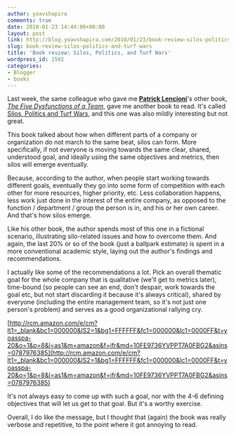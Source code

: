 ```yaml
---
author: yoavshapira
comments: true
date: 2010-01-23 14:44:00+00:00
layout: post
link: http://blog.yoavshapira.com/2010/01/23/book-review-silos-politics-and-turf-wars/
slug: book-review-silos-politics-and-turf-wars
title: 'Book review: Silos, Politics, and Turf Wars'
wordpress_id: 1592
categories:
- Blogger
- books
---
```


Last week, the same colleague who gave me **[Patrick Lencioni](http://www.tablegroup.com/pat/)**'s other book, _[The Five Dysfunctions of a Team](http://yoavs.blogspot.com/2010/01/book-review-five-dysfunctions-of-team.html)_, gave me another book to read.  It's called [Silos, Politics and Turf Wars](http://www.amazon.com/gp/product/0787976385?ie=UTF8&tag=yoasspa-20&linkCode=as2&camp=1789&creative=390957&creativeASIN=0787976385), and this one was also mildly interesting but not great.

  


This book talked about how when different parts of a company or organization do not march to the same beat, silos can form.  More specifically, if not everyone is moving towards the same clear, shared, understood goal, and ideally using the same objectives and metrics, then silos will emerge eventually.

  


Because, according to the author, when people start working towards different goals, eventually they go into some form of competition with each other for more resources, higher priority, etc.  Less collaboration happens, less work just done in the interest of the entire company, as opposed to the function / department / group the person is in, and his or her own career.  And that's how silos emerge.

  


Like his other book, the author spends most of this one in a fictional scenario, illustrating silo-related issues and how to overcome them.  And again, the last 20% or so of the book (just a ballpark estimate) is spent in a more conventional academic style, laying out the author's findings and recommendations.

  


I actually like some of the recommendations a lot.  Pick an overall thematic goal for the whole company that is qualitative (we'll get to metrics later), time-bound (so people can see an end, don't despair, work towards the goal etc, but not start discarding it because it's always critical), shared by everyone (including the entire management team, so it's not just one person's problem) and serves as a good organizational rallying cry.

  


[http://rcm.amazon.com/e/cm?lt1=_blank&bc1=000000&IS2=1&bg1=FFFFFF&fc1=000000&lc1=0000FF&t=yoasspa-20&o=1&p=8&l=as1&m=amazon&f=ifr&md=10FE9736YVPPT7A0FBG2&asins=0787976385](http://rcm.amazon.com/e/cm?lt1=_blank&bc1=000000&IS2=1&bg1=FFFFFF&fc1=000000&lc1=0000FF&t=yoasspa-20&o=1&p=8&l=as1&m=amazon&f=ifr&md=10FE9736YVPPT7A0FBG2&asins=0787976385)

  


It's not always easy to come up with such a goal, nor with the 4-6 defining objectives that will let us get to that goal.  But it's a worthy exercise.

  


Overall, I do like the message, but I thought that (again) the book was really verbose and repetitive, to the point where it got annoying to read.  


  

